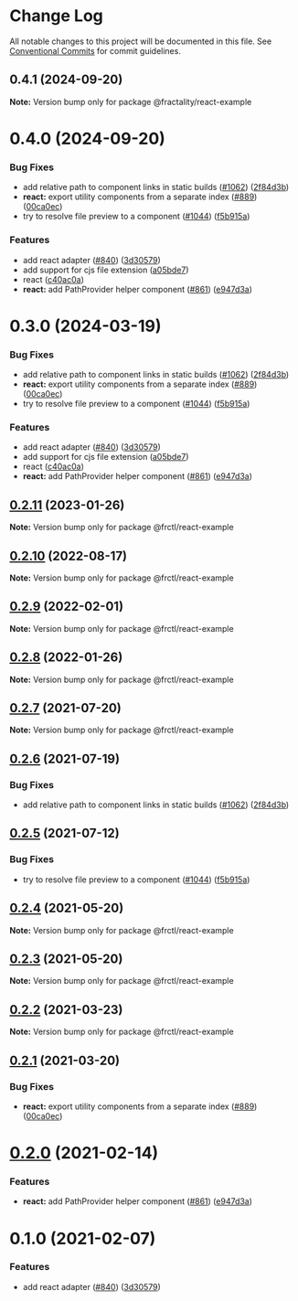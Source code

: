 # Change Log

All notable changes to this project will be documented in this file.
See [Conventional Commits](https://conventionalcommits.org) for commit guidelines.

## 0.4.1 (2024-09-20)

**Note:** Version bump only for package @fractality/react-example

# 0.4.0 (2024-09-20)

### Bug Fixes

-   add relative path to component links in static builds ([#1062](https://github.com/sitepark/fractality/issues/1062)) ([2f84d3b](https://github.com/sitepark/fractality/commit/2f84d3b84498c238d28c2ca1021daf89aff879be))
-   **react:** export utility components from a separate index ([#889](https://github.com/sitepark/fractality/issues/889)) ([00ca0ec](https://github.com/sitepark/fractality/commit/00ca0ec5b4bfe3570c7b3c818f29d17cdde74dd9))
-   try to resolve file preview to a component ([#1044](https://github.com/sitepark/fractality/issues/1044)) ([f5b915a](https://github.com/sitepark/fractality/commit/f5b915a927cbd3261d81609ad8360781c677bb35))

### Features

-   add react adapter ([#840](https://github.com/sitepark/fractality/issues/840)) ([3d30579](https://github.com/sitepark/fractality/commit/3d30579c99c14872420d43d834f04bcb7f36fb94))
-   add support for cjs file extension ([a05bde7](https://github.com/sitepark/fractality/commit/a05bde7c8cb2788e296f5ffda859e46debbbcd39))
-   react ([c40ac0a](https://github.com/sitepark/fractality/commit/c40ac0a1f949a1ddd7c846aef85b11356cf129ab))
-   **react:** add PathProvider helper component ([#861](https://github.com/sitepark/fractality/issues/861)) ([e947d3a](https://github.com/sitepark/fractality/commit/e947d3a030e5d1dcfdd94013d6ee2278ed7ea93c))

# 0.3.0 (2024-03-19)

### Bug Fixes

-   add relative path to component links in static builds ([#1062](https://github.com/sitepark/fractality/issues/1062)) ([2f84d3b](https://github.com/sitepark/fractality/commit/2f84d3b84498c238d28c2ca1021daf89aff879be))
-   **react:** export utility components from a separate index ([#889](https://github.com/sitepark/fractality/issues/889)) ([00ca0ec](https://github.com/sitepark/fractality/commit/00ca0ec5b4bfe3570c7b3c818f29d17cdde74dd9))
-   try to resolve file preview to a component ([#1044](https://github.com/sitepark/fractality/issues/1044)) ([f5b915a](https://github.com/sitepark/fractality/commit/f5b915a927cbd3261d81609ad8360781c677bb35))

### Features

-   add react adapter ([#840](https://github.com/sitepark/fractality/issues/840)) ([3d30579](https://github.com/sitepark/fractality/commit/3d30579c99c14872420d43d834f04bcb7f36fb94))
-   add support for cjs file extension ([a05bde7](https://github.com/sitepark/fractality/commit/a05bde7c8cb2788e296f5ffda859e46debbbcd39))
-   react ([c40ac0a](https://github.com/sitepark/fractality/commit/c40ac0a1f949a1ddd7c846aef85b11356cf129ab))
-   **react:** add PathProvider helper component ([#861](https://github.com/sitepark/fractality/issues/861)) ([e947d3a](https://github.com/sitepark/fractality/commit/e947d3a030e5d1dcfdd94013d6ee2278ed7ea93c))

## [0.2.11](https://github.com/frctl/fractal/compare/@frctl/react-example@0.2.10...@frctl/react-example@0.2.11) (2023-01-26)

**Note:** Version bump only for package @frctl/react-example

## [0.2.10](https://github.com/frctl/fractal/compare/@frctl/react-example@0.2.9...@frctl/react-example@0.2.10) (2022-08-17)

**Note:** Version bump only for package @frctl/react-example

## [0.2.9](https://github.com/frctl/fractal/compare/@frctl/react-example@0.2.8...@frctl/react-example@0.2.9) (2022-02-01)

**Note:** Version bump only for package @frctl/react-example

## [0.2.8](https://github.com/frctl/fractal/compare/@frctl/react-example@0.2.7...@frctl/react-example@0.2.8) (2022-01-26)

**Note:** Version bump only for package @frctl/react-example

## [0.2.7](https://github.com/frctl/fractal/compare/@frctl/react-example@0.2.6...@frctl/react-example@0.2.7) (2021-07-20)

**Note:** Version bump only for package @frctl/react-example

## [0.2.6](https://github.com/frctl/fractal/compare/@frctl/react-example@0.2.5...@frctl/react-example@0.2.6) (2021-07-19)

### Bug Fixes

-   add relative path to component links in static builds ([#1062](https://github.com/frctl/fractal/issues/1062)) ([2f84d3b](https://github.com/frctl/fractal/commit/2f84d3b84498c238d28c2ca1021daf89aff879be))

## [0.2.5](https://github.com/frctl/fractal/compare/@frctl/react-example@0.2.4...@frctl/react-example@0.2.5) (2021-07-12)

### Bug Fixes

-   try to resolve file preview to a component ([#1044](https://github.com/frctl/fractal/issues/1044)) ([f5b915a](https://github.com/frctl/fractal/commit/f5b915a927cbd3261d81609ad8360781c677bb35))

## [0.2.4](https://github.com/frctl/fractal/compare/@frctl/react-example@0.2.3...@frctl/react-example@0.2.4) (2021-05-20)

**Note:** Version bump only for package @frctl/react-example

## [0.2.3](https://github.com/frctl/fractal/compare/@frctl/react-example@0.2.2...@frctl/react-example@0.2.3) (2021-05-20)

**Note:** Version bump only for package @frctl/react-example

## [0.2.2](https://github.com/frctl/fractal/compare/@frctl/react-example@0.2.1...@frctl/react-example@0.2.2) (2021-03-23)

**Note:** Version bump only for package @frctl/react-example

## [0.2.1](https://github.com/frctl/fractal/compare/@frctl/react-example@0.2.0...@frctl/react-example@0.2.1) (2021-03-20)

### Bug Fixes

-   **react:** export utility components from a separate index ([#889](https://github.com/frctl/fractal/issues/889)) ([00ca0ec](https://github.com/frctl/fractal/commit/00ca0ec5b4bfe3570c7b3c818f29d17cdde74dd9))

# [0.2.0](https://github.com/frctl/fractal/compare/@frctl/react-example@0.1.0...@frctl/react-example@0.2.0) (2021-02-14)

### Features

-   **react:** add PathProvider helper component ([#861](https://github.com/frctl/fractal/issues/861)) ([e947d3a](https://github.com/frctl/fractal/commit/e947d3a030e5d1dcfdd94013d6ee2278ed7ea93c))

# 0.1.0 (2021-02-07)

### Features

-   add react adapter ([#840](https://github.com/frctl/fractal/issues/840)) ([3d30579](https://github.com/frctl/fractal/commit/3d30579c99c14872420d43d834f04bcb7f36fb94))
